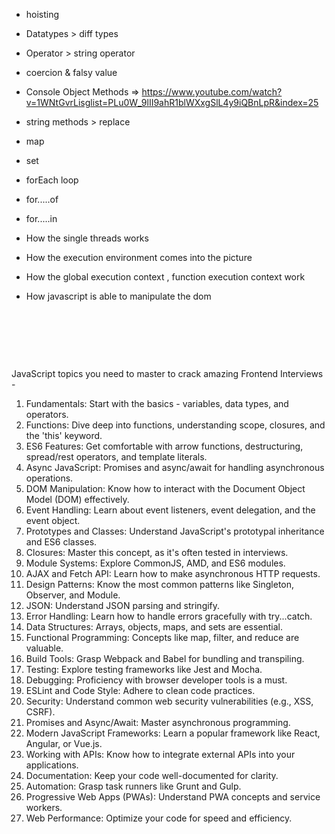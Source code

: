 - hoisting

- Datatypes > diff types

- Operator > string operator

- coercion & falsy value

- Console Object Methods => https://www.youtube.com/watch?v=1WNtGvrLisglist=PLu0W_9lII9ahR1blWXxgSlL4y9iQBnLpR&index=25

- string methods > replace

- map

- set

- forEach loop
- for.....of
- for.....in


- How the single threads works
- How the execution environment comes into the picture
- How the global execution context , function execution context work
- How javascript is able to manipulate the dom


&nbsp;

&nbsp;

&nbsp;

JavaScript topics you need to master to crack amazing Frontend Interviews -

1. Fundamentals: Start with the basics - variables, data types, and operators.
2. Functions: Dive deep into functions, understanding scope, closures, and the 'this' keyword.
3. ES6 Features: Get comfortable with arrow functions, destructuring, spread/rest operators, and template literals.
4. Async JavaScript​: Promises and async/await for handling asynchronous operations.
5. DOM Manipulation: Know how to interact with the Document Object Model (DOM) effectively.
6. Event Handling: Learn about event listeners, event delegation, and the event object.
7. Prototypes and Classes: Understand JavaScript's prototypal inheritance and ES6 classes.
8. Closures: Master this concept, as it's often tested in interviews.
9. Module Systems: Explore CommonJS, AMD, and ES6 modules.
10. AJAX and Fetch API: Learn how to make asynchronous HTTP requests.
11. Design Patterns: Know the most common patterns like Singleton, Observer, and Module.
12. JSON: Understand JSON parsing and stringify.
13. Error Handling: Learn how to handle errors gracefully with try...catch.
14. Data Structures: Arrays, objects, maps, and sets are essential.
15. Functional Programming: Concepts like map, filter, and reduce are valuable.
16. Build Tools: Grasp Webpack and Babel for bundling and transpiling.
17. Testing: Explore testing frameworks like Jest and Mocha.
18. Debugging: Proficiency with browser developer tools is a must.
19. ESLint and Code Style: Adhere to clean code practices.
20. Security: Understand common web security vulnerabilities (e.g., XSS, CSRF).
21. Promises and Async/Await: Master asynchronous programming.
22. Modern JavaScript Frameworks: Learn a popular framework like React, Angular, or Vue.js.
23. Working with APIs: Know how to integrate external APIs into your applications.
24. Documentation: Keep your code well-documented for clarity.
25. Automation: Grasp task runners like Grunt and Gulp.
26. Progressive Web Apps (PWAs): Understand PWA concepts and service workers.
27. Web Performance: Optimize your code for speed and efficiency.
